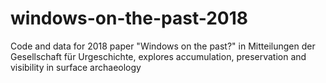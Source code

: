 # windows-on-the-past-2018
Code and data for 2018 paper "Windows on the past?" in Mitteilungen der Gesellschaft für Urgeschichte, explores accumulation, preservation and visibility in surface archaeology
